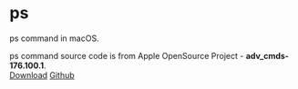 # ps
ps command in macOS. 

ps command source code is from Apple OpenSource Project - **adv_cmds-176.100.1**.  
[Download](https://github.com/apple-oss-distributions/adv_cmds/archive/adv_cmds-176.100.1.tar.gz)
[Github](https://github.com/apple-oss-distributions/adv_cmds/tree/adv_cmds-176.100.1)


